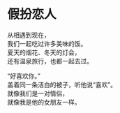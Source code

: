 # 假扮恋人

从相遇到现在，\
我们一起吃过许多美味的饭。\
夏天的烟花、冬天的灯会，\
还有温泉旅行，也都一起去过。

“好喜欢你。”\
盖着同一条洁白的被子，听他说“喜欢”。\
就像我们是一对情侣，\
就像我是他的女朋友一样。

